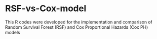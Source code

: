 # RSF-vs-Cox-model
This R codes were developed for the implementation and comparison of Random Survival Forest (RSF) and Cox Proportional Hazards (Cox PH) models
